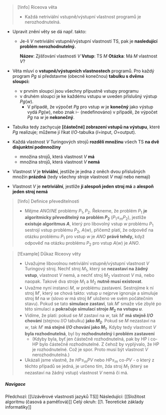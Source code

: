 >[!info] Riceova věta
>- Každá netriviální vstupně/výstupní vlastnost programů je nerozhodnutelná.

- Upravit znění věty se dá např. takto:
	- Je-li $V$ netriviální vstupně/výstupní vlastností TS, pak je **nasledující problém nerozhodnutelný.**
	  
	  **Název**: Zjišťování vlastnosti $V$
	  **Vstup**: TS $M$
	  **Otázka**: Má $M$ vlastnost $V$?
- Věta mluví o **vstupně/výstupních vlastnostech** programů. Pro každý program $Pg$ si představme (obecně konečnou) **tabulku s dvěma sloupci:**
	- v prvním sloupci jsou všechny přípustně vstupy programu
	- v druhém sloupci je ke každému vstupu $w$ uveden příslušný výstup $Pg(w)$. 
		- V případě, že výpočet $Pg$ pro vstup $w$ je **konečný** jako výstup vydá $Pg(w)$, nebo znak $\vdash$ (nedefinováno) v případě, že výpočet $Pg$ na $w$ je **nekonečný**.

- Tabulka tedy zachycuje **\[částečné\] zobrazení vstupů na výstupu**, které $Pg$ realizuje; můžeme jí říkat $I/O$-tabulka ($I$=input, $O$=output).

- Každá vlastnost $V$ Turingových strojů **rozdělí množinu** všech TS **na dvě disjunktní podmnožiny**
	- množina strojů, která vlastnost $V$ **má**
	- množina strojů, která vlastnost $V$ **nemá**

- Vlastnost $V$ je **triviální**, jestliže je jedna z oněch dvou příslušných množin **prázdná** (tedy všechny stroje vlastnost $V$ mají nebo nemají)
- Vlastnost $V$ je **netriviální**, jestliže **ji alespoň jeden stroj má** a **alespoň jeden stroj nemá**

>[!info] Definice převeditelnosti
>- Mějme $ANO/NE$ problémy $P_{1}, P_{2}$. Řekneme, že problém $P_{1}$ **je algoritmicky převeditelný na problém $P_{2}$** ($P_{1} \leq_{m} P_{2}$), jestliže **existuje algoritmus $A$**, který pro libovolný vstup $w$ problému $P_{1}$ sestrojí vstup problému $P_{2}$, $A(w)$, přičemž platí, že odpověď na otázku problému $P_{1}$ pro vstup $w$ je $ANO$ **právě tehdy,** když odpověď na otázku problému $P_{2}$ pro vstup $A(w)$ je $ANO$.

>[!Example] Důkaz Riceovy věty
>- Uvažujme libovolnou netriviální vstupně/výstupní vlastnost $V$ Turingový stroj. Nechť stroj $M_{1}$, který se **nezastaví na žádný vstup**, vlastnost $V$ nemá, a nechť stroj $M_{2}$ vlastnost $V$ má, nebo naopak. Takové dva stroje $M_{1}$ a $M_{2}$ **nutně musí existovat**.
>- Uvažme nyní instanci $M$, $w$ problému zastavení. Sestrojíme k ní stroj $M'$, který se chová takto: vstup $u$ nejprve ignoruje a simuluje stroj $M$ na $w$ (slovo $w$ má stroj $M'$ uloženo ve svém počátečním stavu). Pokud se tato **simulace zastaví**, tak $M'$ smaže vše zbylé po této simulaci a **pokračuje simulací stroje $M_{2}$ na vstupu $u$**.
>- Vidíme, že platí: pokud se $M$ zastaví na $w$, tak $M'$ **má stejně $I/O$ chování** (stejnou $I/O$ tabulku) **jako $M_{2}$**. Pokud se $M$ nezastaví na $w$, tak $M'$ **má stejné $I/O$ chování jako $M_{1}$**. Kdyby tedy vlastnost $V$ **byla rozhodnutelná**, byl by **rozhodnutelný i problém zastavení**
>	- (Kdyby byla, byť jen částečně rozhodnutelná, pak by HP i co-HP bylo částečně rozhodnutelné. Z čehož by vyplývalo, že HP je rozhodnutelné. Což je spor. Proto musí být vlastnost $V$ nerozhodnutelná.)
>- Ukázali jsme vlastně, že $HP \leq_{m} PV$ nebo $HP \leq_{m} \text{ co-}PV$ - o který z těchto případů se jedná, je určeno tím, žda stroj $M_{1}$ (který se nezastaví na žádný vstup) vlastnost $V$ nemá či má.

##### Navigace
Předchozí:  [[Uzávěrové vlastnosti jazyků TS]]
Následující: [[Složitost algoritmu (časová a paměťová)]]
Celý okruh: [[1. Teoretické základy informatiky]]